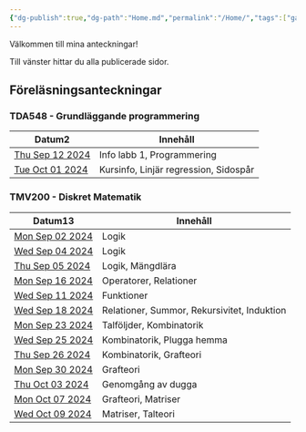 ```yaml
---
{"dg-publish":true,"dg-path":"Home.md","permalink":"/Home/","tags":["gardenEntry"]}
---
```


Välkommen till mina anteckningar!

Till vänster hittar du alla publicerade sidor.

## Föreläsningsanteckningar

<h3><span>TDA548 - Grundläggande programmering</span></h3><div><table class="dataview table-view-table"><thead class="table-view-thead"><tr class="table-view-tr-header"><th class="table-view-th"><span>Datum</span><span class="dataview small-text">2</span></th><th class="table-view-th"><span>Innehåll</span></th></tr></thead><tbody class="table-view-tbody"><tr><td><span><a class="internal-link" data-href="TDA548 - Grundläggande programmering/Lektionsanteckningar/2024-09-12" href="TDA548 - Grundläggande programmering/Lektionsanteckningar/2024-09-12" target="_blank" rel="noopener">Thu Sep 12 2024</a></span></td><td><span>Info labb 1, Programmering</span></td></tr><tr><td><span><a class="internal-link" data-href="TDA548 - Grundläggande programmering/Lektionsanteckningar/2024-10-01" href="TDA548 - Grundläggande programmering/Lektionsanteckningar/2024-10-01" target="_blank" rel="noopener">Tue Oct 01 2024</a></span></td><td><span>Kursinfo, Linjär regression, Sidospår</span></td></tr></tbody></table></div><h3><span>TMV200 - Diskret Matematik</span></h3><div><table class="dataview table-view-table"><thead class="table-view-thead"><tr class="table-view-tr-header"><th class="table-view-th"><span>Datum</span><span class="dataview small-text">13</span></th><th class="table-view-th"><span>Innehåll</span></th></tr></thead><tbody class="table-view-tbody"><tr><td><span><a class="internal-link" data-href="TMV200 - Diskret Matematik/Lektionsanteckningar/2024-09-02" href="TMV200 - Diskret Matematik/Lektionsanteckningar/2024-09-02" target="_blank" rel="noopener">Mon Sep 02 2024</a></span></td><td><span>Logik</span></td></tr><tr><td><span><a class="internal-link" data-href="TMV200 - Diskret Matematik/Lektionsanteckningar/2024-09-04" href="TMV200 - Diskret Matematik/Lektionsanteckningar/2024-09-04" target="_blank" rel="noopener">Wed Sep 04 2024</a></span></td><td><span>Logik</span></td></tr><tr><td><span><a class="internal-link" data-href="TMV200 - Diskret Matematik/Lektionsanteckningar/2024-09-05" href="TMV200 - Diskret Matematik/Lektionsanteckningar/2024-09-05" target="_blank" rel="noopener">Thu Sep 05 2024</a></span></td><td><span>Logik, Mängdlära</span></td></tr><tr><td><span><a class="internal-link" data-href="TMV200 - Diskret Matematik/Lektionsanteckningar/2024-09-16" href="TMV200 - Diskret Matematik/Lektionsanteckningar/2024-09-16" target="_blank" rel="noopener">Mon Sep 16 2024</a></span></td><td><span>Operatorer, Relationer</span></td></tr><tr><td><span><a class="internal-link" data-href="TMV200 - Diskret Matematik/Lektionsanteckningar/2024-09-11" href="TMV200 - Diskret Matematik/Lektionsanteckningar/2024-09-11" target="_blank" rel="noopener">Wed Sep 11 2024</a></span></td><td><span>Funktioner</span></td></tr><tr><td><span><a class="internal-link" data-href="TMV200 - Diskret Matematik/Lektionsanteckningar/2024-09-18" href="TMV200 - Diskret Matematik/Lektionsanteckningar/2024-09-18" target="_blank" rel="noopener">Wed Sep 18 2024</a></span></td><td><span>Relationer, Summor, Rekursivitet, Induktion</span></td></tr><tr><td><span><a class="internal-link" data-href="TMV200 - Diskret Matematik/Lektionsanteckningar/2024-09-23" href="TMV200 - Diskret Matematik/Lektionsanteckningar/2024-09-23" target="_blank" rel="noopener">Mon Sep 23 2024</a></span></td><td><span>Talföljder, Kombinatorik</span></td></tr><tr><td><span><a class="internal-link" data-href="TMV200 - Diskret Matematik/Lektionsanteckningar/2024-09-25" href="TMV200 - Diskret Matematik/Lektionsanteckningar/2024-09-25" target="_blank" rel="noopener">Wed Sep 25 2024</a></span></td><td><span>Kombinatorik, Plugga hemma</span></td></tr><tr><td><span><a class="internal-link" data-href="TMV200 - Diskret Matematik/Lektionsanteckningar/2024-09-26" href="TMV200 - Diskret Matematik/Lektionsanteckningar/2024-09-26" target="_blank" rel="noopener">Thu Sep 26 2024</a></span></td><td><span>Kombinatorik, Grafteori</span></td></tr><tr><td><span><a class="internal-link" data-href="TMV200 - Diskret Matematik/Lektionsanteckningar/2024-09-30" href="TMV200 - Diskret Matematik/Lektionsanteckningar/2024-09-30" target="_blank" rel="noopener">Mon Sep 30 2024</a></span></td><td><span>Grafteori</span></td></tr><tr><td><span><a class="internal-link" data-href="TMV200 - Diskret Matematik/Lektionsanteckningar/2024-10-03" href="TMV200 - Diskret Matematik/Lektionsanteckningar/2024-10-03" target="_blank" rel="noopener">Thu Oct 03 2024</a></span></td><td><span>Genomgång av dugga</span></td></tr><tr><td><span><a class="internal-link" data-href="TMV200 - Diskret Matematik/Lektionsanteckningar/2024-10-07" href="TMV200 - Diskret Matematik/Lektionsanteckningar/2024-10-07" target="_blank" rel="noopener">Mon Oct 07 2024</a></span></td><td><span>Grafteori, Matriser</span></td></tr><tr><td><span><a class="internal-link" data-href="TMV200 - Diskret Matematik/Lektionsanteckningar/2024-10-09" href="TMV200 - Diskret Matematik/Lektionsanteckningar/2024-10-09" target="_blank" rel="noopener">Wed Oct 09 2024</a></span></td><td><span>Matriser, Talteori</span></td></tr></tbody></table></div>
